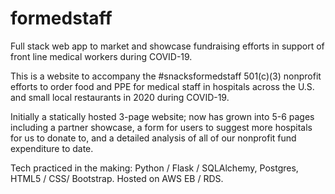 # formedstaff
Full stack web app to market and showcase fundraising efforts in support of front line medical workers during COVID-19.

This is a website to accompany the #snacksformedstaff 501(c)(3) nonprofit efforts to order food and PPE for medical staff in hospitals across the U.S. and small local restaurants in 2020 during COVID-19. 

Initially a statically hosted 3-page website; now has grown into 5-6 pages including a partner showcase, a form for users to suggest more hospitals for us to donate to, and a detailed analysis of all of our nonprofit fund expenditure to date. 

Tech practiced in the making: Python / Flask / SQLAlchemy, Postgres, HTML5 / CSS/ Bootstrap.
Hosted on AWS EB / RDS.
